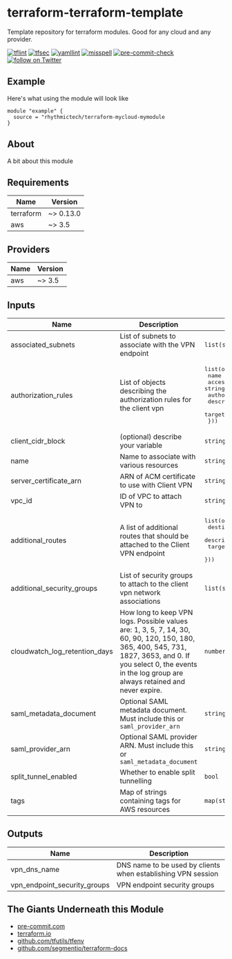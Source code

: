 # terraform-terraform-template
Template repository for terraform modules. Good for any cloud and any provider.

[![tflint](https://github.com/rhythmictech/terraform-terraform-template/workflows/tflint/badge.svg?branch=master&event=push)](https://github.com/rhythmictech/terraform-terraform-template/actions?query=workflow%3Atflint+event%3Apush+branch%3Amaster)
[![tfsec](https://github.com/rhythmictech/terraform-terraform-template/workflows/tfsec/badge.svg?branch=master&event=push)](https://github.com/rhythmictech/terraform-terraform-template/actions?query=workflow%3Atfsec+event%3Apush+branch%3Amaster)
[![yamllint](https://github.com/rhythmictech/terraform-terraform-template/workflows/yamllint/badge.svg?branch=master&event=push)](https://github.com/rhythmictech/terraform-terraform-template/actions?query=workflow%3Ayamllint+event%3Apush+branch%3Amaster)
[![misspell](https://github.com/rhythmictech/terraform-terraform-template/workflows/misspell/badge.svg?branch=master&event=push)](https://github.com/rhythmictech/terraform-terraform-template/actions?query=workflow%3Amisspell+event%3Apush+branch%3Amaster)
[![pre-commit-check](https://github.com/rhythmictech/terraform-terraform-template/workflows/pre-commit-check/badge.svg?branch=master&event=push)](https://github.com/rhythmictech/terraform-terraform-template/actions?query=workflow%3Apre-commit-check+event%3Apush+branch%3Amaster)
<a href="https://twitter.com/intent/follow?screen_name=RhythmicTech"><img src="https://img.shields.io/twitter/follow/RhythmicTech?style=social&logo=twitter" alt="follow on Twitter"></a>

## Example
Here's what using the module will look like
```hcl
module "example" {
  source = "rhythmictech/terraform-mycloud-mymodule
}
```

## About
A bit about this module

<!-- BEGINNING OF PRE-COMMIT-TERRAFORM DOCS HOOK -->
## Requirements

| Name | Version |
|------|---------|
| terraform | ~> 0.13.0 |
| aws | ~> 3.5 |

## Providers

| Name | Version |
|------|---------|
| aws | ~> 3.5 |

## Inputs

| Name | Description | Type | Default | Required |
|------|-------------|------|---------|:--------:|
| associated\_subnets | List of subnets to associate with the VPN endpoint | `list(string)` | n/a | yes |
| authorization\_rules | List of objects describing the authorization rules for the client vpn | <pre>list(object({<br>    name                 = string<br>    access_group_id      = string<br>    authorize_all_groups = bool<br>    description          = string<br>    target_network_cidr  = string<br>  }))</pre> | n/a | yes |
| client\_cidr\_block | (optional) describe your variable | `string` | n/a | yes |
| name | Name to associate with various resources | `string` | n/a | yes |
| server\_certificate\_arn | ARN of ACM certificate to use with Client VPN | `string` | n/a | yes |
| vpc\_id | ID of VPC to attach VPN to | `string` | n/a | yes |
| additional\_routes | A list of additional routes that should be attached to the Client VPN endpoint | <pre>list(object({<br>    destination_cidr_block = string<br>    description            = string<br>    target_vpc_subnet_id   = string<br>  }))</pre> | `[]` | no |
| additional\_security\_groups | List of security groups to attach to the client vpn network associations | `list(string)` | `[]` | no |
| cloudwatch\_log\_retention\_days | How long to keep VPN logs. Possible values are: 1, 3, 5, 7, 14, 30, 60, 90, 120, 150, 180, 365, 400, 545, 731, 1827, 3653, and 0. If you select 0, the events in the log group are always retained and never expire. | `number` | `30` | no |
| saml\_metadata\_document | Optional SAML metadata document. Must include this or `saml_provider_arn` | `string` | `null` | no |
| saml\_provider\_arn | Optional SAML provider ARN. Must include this or `saml_metadata_document` | `string` | `null` | no |
| split\_tunnel\_enabled | Whether to enable split tunnelling | `bool` | `true` | no |
| tags | Map of strings containing tags for AWS resources | `map(string)` | `{}` | no |

## Outputs

| Name | Description |
|------|-------------|
| vpn\_dns\_name | DNS name to be used by clients when establishing VPN session |
| vpn\_endpoint\_security\_groups | VPN endpoint security groups |

<!-- END OF PRE-COMMIT-TERRAFORM DOCS HOOK -->

## The Giants Underneath this Module
- [pre-commit.com](pre-commit.com)
- [terraform.io](terraform.io)
- [github.com/tfutils/tfenv](github.com/tfutils/tfenv)
- [github.com/segmentio/terraform-docs](github.com/segmentio/terraform-docs)
